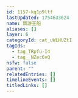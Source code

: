 ```yaml
---
id: 1157-kq1p9ltf
lastUpdated: 1754633624
name: 飘游王船
aliases: []
layer: 6
categoryId: cat_uWLHUZtI
tagIds:
  - tag_TRpfu-I4
  - tag__NZec6vQ
nsfw: false
parent: ""
relatedEntries: []
timelineEvents: []
titledLinks: []
---
```


